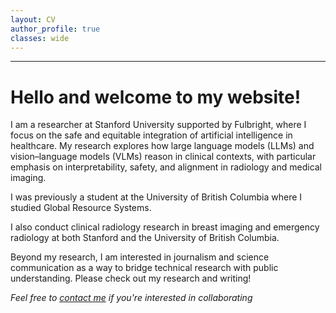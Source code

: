 ```yaml
---
layout: CV
author_profile: true
classes: wide
---
```


<style>
/* Widen wrapper no matter which sidebar container is used */
.page__sidebar .author__avatar,
.sidebar .author__avatar,
.author__avatar {
  width: 200px !important;
  max-width: none !important;
  margin: 0 auto !important;
  display: block !important;
}

/* Enlarge the image and keep perfect circle */
.page__sidebar .author__avatar img,
.sidebar .author__avatar img,
.author__avatar img,
img[itemprop="image"].u-photo {
  width: 200px !important;
  height: auto !important;
  max-width: none !important;
  border-radius: 50% !important;
  display: block !important;
  margin: 0 auto !important;
}
</style>



---
# **Hello and welcome to my website!**

I am a researcher at Stanford University supported by Fulbright, where I focus on the safe and equitable integration of artificial intelligence in healthcare. My research explores how large language models (LLMs) and vision–language models (VLMs) reason in clinical contexts, with particular emphasis on interpretability, safety, and alignment in radiology and medical imaging.

I was previously a student at the University of British Columbia where I studied Global Resource Systems. 

I also conduct clinical radiology research in breast imaging and emergency radiology at both Stanford and the University of British Columbia.

Beyond my research, I am interested in journalism and science communication as a way to bridge technical research with public understanding. Please check out my research and writing!











*Feel free to [contact me](mailto:sonali3@stanford.edu) if you're interested in collaborating*
